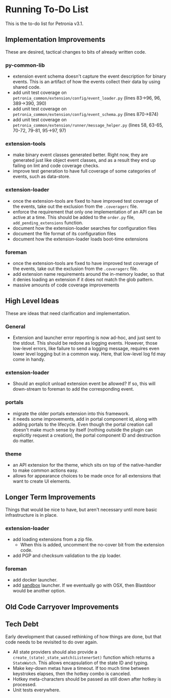# Running To-Do List

This is the to-do list for Petronia v3.1.


## Implementation Improvements

These are desired, tactical changes to bits of already written code.

### py-common-lib

* extension event schema doesn't capture the event description for binary events.  This is an artifact of how the events collect their data by using shared code.
* add unit test coverage on `petronia_common/extension/config/event_loader.py` (lines 83->96, 96, 389->390, 390)
* add unit test coverage on `petronia_common/extension/config/event_schema.py` (lines 870->874)
* add unit test coverage on `petronia_common/extension/runner/message_helper.py` (lines 58, 63-65, 70-72, 79-81, 95->97, 97)


### extension-tools

* make binary event classes generated better.  Right now, they are generated just like object event classes, and as a result they end up failing on lint and code coverage checks.
* improve test generation to have full coverage of some categories of events, such as data-store.


### extension-loader

* once the extension-tools are fixed to have improved test coverage of the events, take out the exclusion from the `.coveragerc` file.
* enforce the requirement that only one implementation of an API can be active at a time.  This should be added to the `order.py` file, `add_pending_extensions` function.
* document how the extension-loader searches for configuration files
* document the file format of its configuration files
* document how the extension-loader loads boot-time extensions



### foreman

* once the extension-tools are fixed to have improved test coverage of the events, take out the exclusion from the `.coveragerc` file.
* add extension name requirements around the in-memory loader, so that it denies loading an extension if it does not match the glob pattern.
* massive amounts of code coverage improvements


## High Level Ideas

These are ideas that need clarification and implementation.

### General

* Extension and launcher error reporting is now ad-hoc, and just sent to the stdout.  This should be redone as logging events.  However, those low-level errors, like failure to send a logging message, requires even lower level logging but in a common way.  Here, that low-level log fd may come in handy.


### extension-loader

* Should an explicit unload extension event be allowed?  If so, this will down-stream to foreman to add the corresponding event.


### portals

* migrate the older portals extension into this framework.
* it needs some improvements, add in portal component id, along with adding portals to the lifecycle.  Even though the portal creation call doesn't make much sense by itself (nothing outside the plugin can explicitly request a creation), the portal component ID and destruction do matter.


### theme

* an API extension for the theme, which sits on top of the native-handler to make common actions easy.
* allows for appearance choices to be made once for all extensions that want to create UI elements.


## Longer Term Improvements

Things that would be nice to have, but aren't necessary until more basic infrastructure is in place.

### extension-loader

* add loading extensions from a zip file.
    * When this is added, uncomment the no-cover bit from the extension code.
* add PGP and checksum validation to the zip loader.


### foreman

* add docker launcher.
* add [sandbox](https://chromium.googlesource.com/chromium/src/+/master/docs/design/sandbox.md) launcher.  If we eventually go with OSX, then Blastdoor would be another option.


## Old Code Carryover Improvements

## Tech Debt

Early development that caused rethinking of how things are done, but that code needs to be revisited to do over again.

* All state providers should also provide a `create_(state)_state_watch(ListenerSet)` function which returns a `StateWatch`.  This allows encapsulation of the state ID and typing.
* Make key-down metas have a timeout.  If too much time between keystrokes elapses, then the hotkey combo is canceled.
* Hotkey meta-characters should be passed as still down after hotkey is processed.
* Unit tests everywhere.
